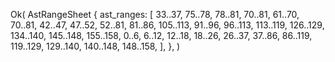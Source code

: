 Ok(
    AstRangeSheet {
        ast_ranges: [
            33..37,
            75..78,
            78..81,
            70..81,
            61..70,
            70..81,
            42..47,
            47..52,
            52..81,
            81..86,
            105..113,
            91..96,
            96..113,
            113..119,
            126..129,
            134..140,
            145..148,
            155..158,
            0..6,
            6..12,
            12..18,
            18..26,
            26..37,
            37..86,
            86..119,
            119..129,
            129..140,
            140..148,
            148..158,
        ],
    },
)